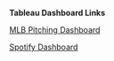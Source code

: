 **Tableau Dashboard Links**

[MLB Pitching Dashboard ](https://public.tableau.com/app/profile/suraj.swarup/viz/PitchingDashboard_SSwar/Dashboard1)

[Spotify Dashboard ](https://public.tableau.com/app/profile/suraj.swarup/viz/SpotifyDashboard_SSwar/Dashboard1)

